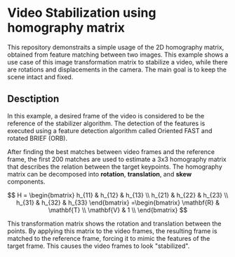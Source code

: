# Video Stabilization using homography matrix
This repository demonstraits a simple usage of the 2D homography matrix, obtained from feature matching between two images. This example shows a use case of this image transformation matrix to stabilize a video, while there are rotations and displacements in the camera. The main goal is to keep the scene intact and fixed.

## Desctiption
In this example, a desired frame of the video is considered to be the reference of the stabilizer algorithm. The detection of the features is executed using a feature detection algorithm called Oriented FAST and rotated BRIEF (ORB).

After finding the best matches between video frames and the reference frame, the first 200 matches are used to estimate a 3x3 homography matrix that describes the relation between the target keypoints. The homography matrix can be decomposed into **rotation**, **translation**, and **skew** components. 

$$
H =
\begin{bmatrix}
h_{11} & h_{12} & h_{13} \\
h_{21} & h_{22} & h_{23} \\
h_{31} & h_{32} & h_{33}
\end{bmatrix}
=\begin{bmatrix}
\mathbf{R} & \mathbf{T} \\
\mathbf{V} & 1 \\
\end{bmatrix}
$$

This transformation matrix shows the rotation and translation between the points. By applying this matrix to the video frames, the resulting frame is matched to the reference frame, forcing it to mimic the features of the target frame. This causes the video frames to look "stabilized".